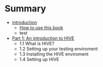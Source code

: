 # Summary

* [introduction](README.md)
   * [How to use this book](how_to_use_this_book.md)
   * test
* [Part 1: An introduction to HIVE](Part1/part_1_an_introduction_to_hive.md)
   * 1.1 What is HIVE?
   * 1.2 Setting up your testing enviroment
   * 1.3 Installing the HIVE enviroment
   * 1.4 Setting up HIVE

